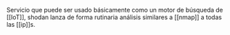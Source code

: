 Servicio que puede ser usado básicamente como un motor de búsqueda de [[IoT]], shodan lanza de forma rutinaria análisis similares a [[nmap]] a todas las [[ip]]s.

